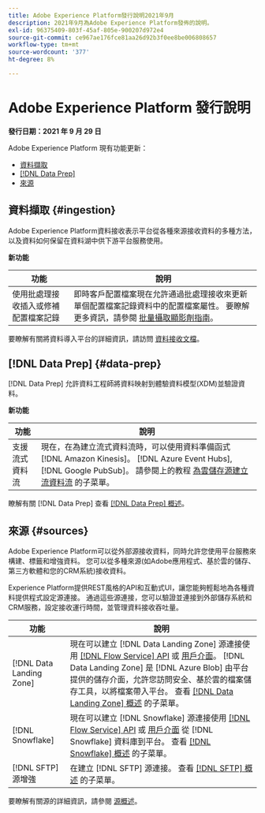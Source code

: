 ```yaml
---
title: Adobe Experience Platform發行說明2021年9月
description: 2021年9月為Adobe Experience Platform發佈的說明。
exl-id: 96375409-803f-45af-805e-900207d972e4
source-git-commit: ce967ae176fce81aa26d92b3f0ee8be006808657
workflow-type: tm+mt
source-wordcount: '377'
ht-degree: 8%

---
```


# Adobe Experience Platform 發行說明

**發行日期：2021 年 9 月 29 日**

Adobe Experience Platform 現有功能更新：

- [資料擷取](#ingestion)
- [[!DNL Data Prep]](#data-prep)
- [來源](#sources)

## 資料擷取 {#ingestion}

Adobe Experience Platform資料接收表示平台從各種來源接收資料的多種方法，以及資料如何保留在資料湖中供下游平台服務使用。

**新功能**

| 功能 | 說明 |
|------- | -----------|
| 使用批處理接收插入或修補配置檔案記錄 | 即時客戶配置檔案現在允許通過批處理接收來更新單個配置檔案記錄資料中的配置檔案屬性。 要瞭解更多資訊，請參閱 [批量攝取顯影劑指南](../../ingestion/batch-ingestion/api-overview.md)。 |

要瞭解有關將資料導入平台的詳細資訊，請訪問 [資料接收文檔](../../ingestion/home.md)。

## [!DNL Data Prep] {#data-prep}

[!DNL Data Prep] 允許資料工程師將資料映射到體驗資料模型(XDM)並驗證資料。

**新功能**

| 功能 | 說明 |
| --- | --- |
| 支援流式資料流 | 現在，在為建立流式資料流時，可以使用資料準備函式 [!DNL Amazon Kinesis]。 [!DNL Azure Event Hubs], [!DNL Google PubSub]。 請參閱上的教程 [為雲儲存源建立流資料流](../../sources/tutorials/ui/dataflow/streaming/cloud-storage-streaming.md) 的子菜單。 |

瞭解有關 [!DNL Data Prep] 查看 [[!DNL Data Prep] 概述](../../data-prep/home.md)。

## 來源 {#sources}

Adobe Experience Platform可以從外部源接收資料，同時允許您使用平台服務來構建、標籤和增強資料。 您可以從多種來源(如Adobe應用程式、基於雲的儲存、第三方軟體和您的CRM系統)接收資料。

Experience Platform提供REST風格的API和互動式UI，讓您能夠輕鬆地為各種資料提供程式設定源連接。 通過這些源連接，您可以驗證並連接到外部儲存系統和CRM服務，設定接收運行時間，並管理資料接收吞吐量。

| 功能 | 說明 |
| --- | --- |
| [!DNL Data Landing Zone] | 現在可以建立 [!DNL Data Landing Zone] 源連接使用 [[!DNL Flow Service] API](../../sources/tutorials/api/create/cloud-storage/data-landing-zone.md) 或 [用戶介面](../../sources/tutorials/ui/create/cloud-storage/data-landing-zone.md)。 [!DNL Data Landing Zone] 是 [!DNL Azure Blob] 由平台提供的儲存介面，允許您訪問安全、基於雲的檔案儲存工具，以將檔案帶入平台。 查看 [[!DNL Data Landing Zone] 概述](../../sources/connectors/cloud-storage/data-landing-zone.md) 的子菜單。 |
| [!DNL Snowflake] | 現在可以建立 [!DNL Snowflake] 源連接使用 [[!DNL Flow Service] API](../../sources/tutorials/api/create/databases/snowflake.md) 或 [用戶介面](../../sources/tutorials/ui/create/databases/snowflake.md) 從 [!DNL Snowflake] 資料庫到平台。 查看 [[!DNL Snowflake] 概述](../../sources/connectors/databases/snowflake.md) 的子菜單。 |
| [!DNL SFTP] 源增強 | 在建立 [!DNL SFTP] 源連接。 查看 [[!DNL SFTP] 概述](../../sources/connectors/cloud-storage/sftp.md) 的子菜單。 |

要瞭解有關源的詳細資訊，請參閱 [源概述](../../sources/home.md)。
